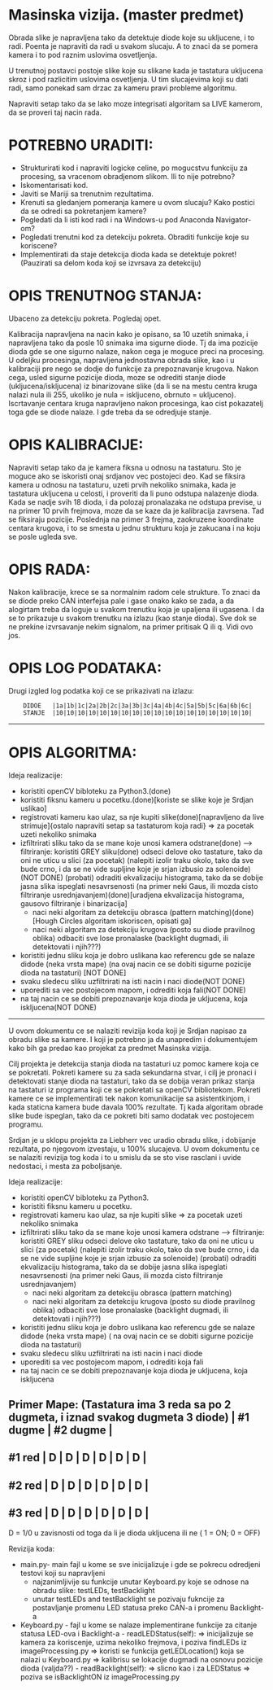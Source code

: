 Masinska vizija. (master predmet)
=================================

Obrada slike je napravljena tako da detektuje diode koje su ukljucene, i to
radi. Poenta je napraviti da radi u svakom slucaju. A to znaci da se pomera
kamera i to pod raznim uslovima osvetljenja.

U trenutnoj postavci postoje slike koje su slikane kada je tastatura ukljucena
skroz i pod razlicitim uslovima osvetljenja. U tim slucajevima koji su dati
radi, samo ponekad sam drzac za kameru pravi probleme algoritmu.

Napraviti setap tako da se lako moze integrisati algoritam sa LIVE kamerom, da
se proveri taj nacin rada.

POTREBNO URADITI:
=====================
* Strukturirati kod i napraviti logicke celine, po mogucstvu funkciju za
  procesing, sa vracenom obradjenom slikom. Ili to nije potrebno?
* Iskomentarisati kod.
* Javiti se Mariji sa trenutnim rezultatima.
* Krenuti sa gledanjem pomeranja kamere u ovom slucaju? Kako postici da se
  odredi sa pokretanjem kamere?
* Pogledati da li isti kod radi i na Windows-u pod Anaconda Navigator-om?
* Pogledati trenutni kod za detekciju pokreta. Obraditi funkcije koje su
  koriscene?
* Implementirati da staje detekcija dioda kada se detektuje pokret!
        (Pauzirati sa delom koda koji se izvrsava za detekciju)

OPIS TRENUTNOG STANJA:
======================
Ubaceno za detekciju pokreta. Pogledaj opet.

Kalibracija napravljena na nacin kako je opisano, sa 10 uzetih snimaka, i
napravljena tako da posle 10 snimaka ima sigurne diode. Tj da ima pozicije
dioda gde se one sigurno nalaze, nakon cega je moguce preci na procesing.
U odeljku procesinga, napravljena jednostavna obrada slike, kao i u kalibraciji
pre nego se dodje do funkcije za prepoznavanje krugova. Nakon cega, usled
sigurne pozicije dioda, moze se odrediti stanje diode (ukljucena/iskljucena)
iz binarizovane slike (da li se na mestu centra kruga nalazi nula ili 255,
ukoliko je nula = iskljuceno, obrnuto = ukljuceno).
Iscrtavanje centara kruga napravljeno nakon procesinga, kao cist pokazatelj
toga gde se diode nalaze. I gde treba da se odredjuje stanje.

OPIS KALIBRACIJE:
======================
Napraviti setap tako da je kamera fiksna u odnosu na tastaturu. Sto je moguce
ako se iskoristi onaj srdjanov vec postojeci deo.
Kad se fiksira kamera u odnosu na tastaturu, uzeti prvih nekoliko snimaka, kada
je tastatura ukljucena u celosti, i proveriti da li puno odstupa nalazenje
dioda. Kada se nadje svih 18 dioda, i da polozaj pronalazaka ne odstupa
previse, u na primer 10 prvih frejmova, moze da se kaze da je kalibracija
zavrsena. Tad se fiksiraju pozicije. Poslednja na primer 3 frejma, zaokruzene
koordinate centara krugova, i to se smesta u jednu strukturu koja je zakucana i
na koju se posle ugleda sve.

OPIS RADA:
======================
Nakon kalibracije, krece se sa normalnim radom cele strukture. To znaci da se
diode preko CAN interfejsa pale i gase onako kako se zada, a da alogirtam treba
da loguje u svakom trenutku koja je upaljena ili ugasena. I da se to prikazuje
u svakom trenutku na izlazu (kao stanje dioda). Sve dok se ne prekine
izvrsavanje nekim signalom, na primer pritisak Q ili q. Vidi ovo jos.

OPIS LOG PODATAKA:
======================
Drugi izgled log podatka koji ce se prikazivati na izlazu:

        DIDOE   |1a|1b|1c|2a|2b|2c|3a|3b|3c|4a|4b|4c|5a|5b|5c|6a|6b|6c|
        STANJE  |10|10|10|10|10|10|10|10|10|10|10|10|10|10|10|10|10|10|

--------------------------------------------------------------------------------

OPIS ALGORITMA:
======================
Ideja realizacije:
- koristiti openCV bibloteku za Python3.(done)
- koristiti fiksnu kameru u pocetku.(done)[koriste se slike koje je Srdjan
  uslikao]
- registrovati kameru kao ulaz, sa nje kupiti slike(done)[napravljeno da live
  strimuje]{ostalo napraviti setap sa tastaturom koja radi}
=> za pocetak uzeti nekoliko snimaka
- izfiltrirati sliku tako da se mane koje unosi kamera odstrane(done)
--> filtriranje:
	koristiti GREY sliku(done)
	odseci delove oko tastature, tako da oni ne uticu u slici (za pocetak)
	(nalepiti izolir traku okolo, tako da sve bude crno, i da se ne vide
        supljine koje je srjan izbusio za solenoide)(NOT DONE)
	(probati) odraditi ekvalizaciju histograma, tako da se dobije jasna slika
	ispeglati nesavrsenosti (na primer neki Gaus, ili mozda cisto filtriranje
        usrednjavanjem)(done)[uradjena ekvalizacija histograma, gausovo
        filtriranje i binarizacija]
	- naci neki algoritam za detekciju obrasca (pattern
          matching)(done)[Hough Circles algoritam iskoriscen, opisati ga]
	- naci neki algoritam za detekciju krugova (posto su diode pravilnog oblika)
	odbaciti sve lose pronalaske (backlight dugmadi, ili detektovati i njih???)
- koristiti jednu sliku koja je dobro uslikana kao referencu gde se nalaze didode
(neka vrsta mape)
	(na ovaj nacin ce se dobiti sigurne pozicije dioda na tastaturi)
        [NOT DONE]
- svaku sledecu sliku uzfiltrirati na isti nacin i naci diode(NOT DONE)
- uporediti sa vec postojecom mapom, i odrediti koja fali(NOT DONE)
- na taj nacin ce se dobiti prepoznavanje koja dioda je ukljucena, koja
  iskljucena(NOT DONE)

--------------------------------------------------------------------------------

U ovom dokumentu ce se nalaziti revizija koda koji je Srdjan napisao za obradu
slike sa kamere. I koji je potrebno ja da unapredim i dokumentujem kako bih ga
predao kao projekat za predmet Masinska vizija.

Cilj projekta je detekcija stanja dioda na tastaturi uz pomoc kamere koja ce se
pokretati. Pokreti kamere su za sada sekundarna stvar, i cilj je pronaci i
detektovati stanje dioda na tastaturi, tako da se dobija veran prikaz stanja na
tastaturi iz programa koji ce se pokretati sa openCV bibliotekom.
Pokreti kamere ce se implementirati tek nakon komunikacije sa asistentkinjom, i
kada staticna kamera bude davala 100% rezultate. Tj kada algoritam obrade slike
bude ispeglan, tako da ce pokreti biti samo dodatak vec postojecem programu.

Srdjan je u sklopu projekta za Liebherr vec uradio obradu slike, i dobijanje
rezultata, po njegovom izvestaju, u 100% slucajeva. U ovom dokumentu ce se
nalaziti revizija tog koda i to u smislu da se sto vise rasclani i uvide
nedostaci, i mesta za poboljsanje.

Ideja realizacije:
- koristiti openCV bibloteku za Python3.
- koristiti fiksnu kameru u pocetku.
- registrovati kameru kao ulaz, sa nje kupiti slike
=> za pocetak uzeti nekoliko snimaka
- izfiltrirati sliku tako da se mane koje unosi kamera odstrane
--> filtriranje:
	koristiti GREY sliku
	odseci delove oko tastature, tako da oni ne uticu u slici (za pocetak)
	(nalepiti izolir traku okolo, tako da sve bude crno, i da se ne vide supljine koje je srjan izbusio za solenoide)
	(probati) odraditi ekvalizaciju histograma, tako da se dobije jasna slika
	ispeglati nesavrsenosti (na primer neki Gaus, ili mozda cisto filtriranje usrednjavanjem)
	- naci neki algoritam za detekciju obrasca (pattern matching)
	- naci neki algoritam za detekciju krugova (posto su diode pravilnog oblika)
	odbaciti sve lose pronalaske (backlight dugmadi, ili detektovati i njih???)
- koristiti jednu sliku koja je dobro uslikana kao referencu gde se nalaze didode (neka vrsta mape)
	( na ovaj nacin ce se dobiti sigurne pozicije dioda na tastaturi)
- svaku sledecu sliku uzfiltrirati na isti nacin i naci diode
- uporediti sa vec postojecom mapom, i odrediti koja fali
- na taj nacin ce se dobiti prepoznavanje koja dioda je ukljucena, koja iskljucena

Primer Mape:
(Tastatura ima 3 reda sa po 2 dugmeta, i iznad svakog dugmeta 3 diode)
	| #1 dugme  | #2 dugme  |
----------------------------------
#1 red	| D | D | D | D | D | D |
----------------------------------
#2 red	| D | D | D | D | D | D |
----------------------------------
#3 red	| D | D | D | D | D | D |
----------------------------------
D = 1/0 u zavisnosti od toga da li je dioda ukljucena ili ne ( 1 = ON; 0 = OFF)

Revizija koda:
- main.py- main fajl u kome se sve inicijalizuje i gde se pokrecu odredjeni testovi koji su napravljeni
	 - najzanimljivije su funkcije unutar Keyboard.py koje se odnose na obradu slike: testLEDs, testBacklight
	 - unutar testLEDs and testBacklight se pozivaju fukncije za postavljanje promenu LED statusa preko CAN-a
	 i promenu Backlight-a
- Keyboard.py   - fajl u kome se nalaze implementirane funkcije za citanje statusa LED-ova i Backlight-a
	        - readLEDStatus(self):
		=> inicijalizuje se kamera za koriscenje, uzima nekoliko frejmova, i poziva findLEDs iz imageProcessing.py
			=> koristi se funkcija getLEDLocation() koja se nalazi u Keyboard.py
			=> kalibrisu se lokacije dugmadi na osnovu pozicije dioda (valjda??)
		- readBacklight(self):
			=> slicno kao i za LEDStatus
			=> poziva se isBacklightON iz imageProcessing.py
